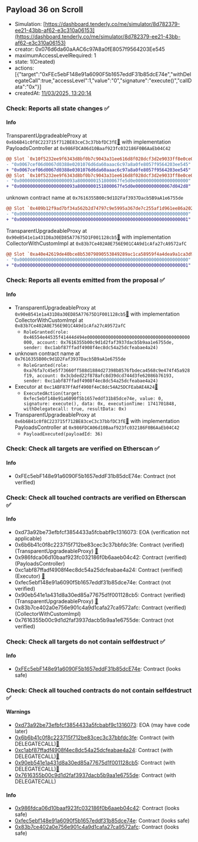 ## Payload 36 on Scroll

- Simulation: [https://dashboard.tenderly.co/me/simulator/8d782379-ee21-43bb-af62-e3c310a06153](https://dashboard.tenderly.co/me/simulator/8d782379-ee21-43bb-af62-e3c310a06153)
- creator: 0x076d6da60aAAC6c97A8a0fE8057f9564203Ee545
- maximumAccessLevelRequired: 1
- state: 1(Created)
- actions: [{"target":"0xFEc5ebF148e91a6090F5b1657eddF31b85dcE74e","withDelegateCall":true,"accessLevel":1,"value":"0","signature":"execute()","callData":"0x"}]
- createdAt: [11/03/2025, 13:20:14](https://scrollscan.com/tx/0xffbe8ac48c37a512224951692f9d11c0029fcb5515996e2a376d9c5e59f177d7)

### Check: Reports all state changes :white_check_mark:

#### Info


TransparentUpgradeableProxy at `0x6b6B41c0f8C223715f712BE83ceC3c37bbfDC3fE`[:ghost:](https://github.com/bgd-labs/aave-address-book "GovernanceV3Scroll.PAYLOADS_CONTROLLER") with implementation PayloadsController at `0x986FDCA06d10Baaf923fc032186F0B6AaEb04C42`
```diff
@@ Slot `0x10f5232ee9f6343d8bf0b7c9043a31ee616d8f028dcf3d2e9033ff8e0ce0ef0f` @@
- "0x0067cef06d0067d0388e0201076d6da60aaac6c97a8a0fe8057f9564203ee545"
+ "0x0067cef06d0067d0388e0301076d6da60aaac6c97a8a0fe8057f9564203ee545"
@@ Slot `0x10f5232ee9f6343d8bf0b7c9043a31ee616d8f028dcf3d2e9033ff8e0ce0ef10` @@
- "0x000000000000000000093a8000000151800067fe5d0e00000000000000000000"
+ "0x000000000000000000093a8000000151800067fe5d0e00000000000067d042d8"
```

unknown contract name at `0x7616355B00c9d1D2Faf3937Dacb5B9aA1e6755de`
```diff
@@ Slot `0x409b12f9ad7bf34a562b2d74797c9e5995a367de7c255af1d961ee86a2023167` @@
- "0x0000000000000000000000000000000000000000000000000000000000000000"
+ "0x0000000000000000000000000000000000000000000000000000000000000001"
```

TransparentUpgradeableProxy at `0x90eB541e1a431D8a30ED85A77675D1F001128cb5`[:ghost:](https://github.com/bgd-labs/aave-address-book "AaveV3Scroll.COLLECTOR") with implementation CollectorWithCustomImpl at `0x83b7Ce402A0E756E901C4A9d1cAfa27cA9572afC`
```diff
@@ Slot `0xa40e42619de40bce8b53079890553849289ac1ca58959f4a4dea9a1ca3d9bf95` @@
- "0x0000000000000000000000000000000000000000000000000000000000000000"
+ "0x0000000000000000000000000000000000000000000000000000000000000001"
```


### Check: Reports all events emitted from the proposal :white_check_mark:

#### Info

- TransparentUpgradeableProxy at `0x90eB541e1a431D8a30ED85A77675D1F001128cb5`[:ghost:](https://github.com/bgd-labs/aave-address-book "AaveV3Scroll.COLLECTOR") with implementation CollectorWithCustomImpl at `0x83b7Ce402A0E756E901C4A9d1cAfa27cA9572afC`
  - `RoleGranted(role: 0x46554e44535f41444d494e000000000000000000000000000000000000000000, account: 0x7616355b00c9d1d2faf3937dacb5b9aa1e6755de, sender: 0xc1abf87ffadf4908f4ec8dc54a25dcfeabae4a24)`
- unknown contract name at `0x7616355B00c9d1D2Faf3937Dacb5B9aA1e6755de`
  - `RoleGranted(role: 0xa76fa7c45e5f73660ff588d1884d27398b8576fbdeca4568c9e474f45a928f19, account: 0x3cbded22f878afc8d39dcd744d3fe62086b76193, sender: 0xc1abf87ffadf4908f4ec8dc54a25dcfeabae4a24)`
- Executor at `0xc1ABF87FfAdf4908f4eC8dc54A25DCFEabAE4A24`[:ghost:](https://github.com/bgd-labs/aave-address-book "AaveV3Scroll.ACL_ADMIN, GovernanceV3Scroll.EXECUTOR_LVL_1")
  - `ExecutedAction(target: 0xfec5ebf148e91a6090f5b1657eddf31b85dce74e, value: 0, signature: execute(), data: 0x, executionTime: 1741701848, withDelegatecall: true, resultData: 0x)`
- TransparentUpgradeableProxy at `0x6b6B41c0f8C223715f712BE83ceC3c37bbfDC3fE`[:ghost:](https://github.com/bgd-labs/aave-address-book "GovernanceV3Scroll.PAYLOADS_CONTROLLER") with implementation PayloadsController at `0x986FDCA06d10Baaf923fc032186F0B6AaEb04C42`
  - `PayloadExecuted(payloadId: 36)`

### Check: Check all targets are verified on Etherscan :white_check_mark:

#### Info

- 0xFEc5ebF148e91a6090F5b1657eddF31b85dcE74e: Contract (not verified) 

### Check: Check all touched contracts are verified on Etherscan :white_check_mark:

#### Info

- 0xd73a92be73efbfcf3854433a5fcbabf9c1316073: EOA (verification not applicable)
- 0x6b6b41c0f8c223715f712be83cec3c37bbfdc3fe: Contract (verified) (TransparentUpgradeableProxy) [:ghost:](https://github.com/bgd-labs/aave-address-book "GovernanceV3Scroll.PAYLOADS_CONTROLLER")
- 0x986fdca06d10baaf923fc032186f0b6aaeb04c42: Contract (verified) (PayloadsController) 
- 0xc1abf87ffadf4908f4ec8dc54a25dcfeabae4a24: Contract (verified) (Executor) [:ghost:](https://github.com/bgd-labs/aave-address-book "AaveV3Scroll.ACL_ADMIN, GovernanceV3Scroll.EXECUTOR_LVL_1")
- 0xfec5ebf148e91a6090f5b1657eddf31b85dce74e: Contract (not verified) 
- 0x90eb541e1a431d8a30ed85a77675d1f001128cb5: Contract (verified) (TransparentUpgradeableProxy) [:ghost:](https://github.com/bgd-labs/aave-address-book "AaveV3Scroll.COLLECTOR")
- 0x83b7ce402a0e756e901c4a9d1cafa27ca9572afc: Contract (verified) (CollectorWithCustomImpl) 
- 0x7616355b00c9d1d2faf3937dacb5b9aa1e6755de: Contract (not verified) 

### Check: Check all targets do not contain selfdestruct :white_check_mark:

#### Info

- [0xFEc5ebF148e91a6090F5b1657eddF31b85dcE74e](https://scrollscan.com/address/0xFEc5ebF148e91a6090F5b1657eddF31b85dcE74e): Contract (looks safe)

### Check: Check all touched contracts do not contain selfdestruct :white_check_mark:

#### Warnings

- [0xd73a92be73efbfcf3854433a5fcbabf9c1316073](https://scrollscan.com/address/0xd73a92be73efbfcf3854433a5fcbabf9c1316073): EOA (may have code later)
- [0x6b6b41c0f8c223715f712be83cec3c37bbfdc3fe](https://scrollscan.com/address/0x6b6b41c0f8c223715f712be83cec3c37bbfdc3fe): Contract (with DELEGATECALL)[:ghost:](https://github.com/bgd-labs/aave-address-book "GovernanceV3Scroll.PAYLOADS_CONTROLLER")
- [0xc1abf87ffadf4908f4ec8dc54a25dcfeabae4a24](https://scrollscan.com/address/0xc1abf87ffadf4908f4ec8dc54a25dcfeabae4a24): Contract (with DELEGATECALL)[:ghost:](https://github.com/bgd-labs/aave-address-book "AaveV3Scroll.ACL_ADMIN, GovernanceV3Scroll.EXECUTOR_LVL_1")
- [0x90eb541e1a431d8a30ed85a77675d1f001128cb5](https://scrollscan.com/address/0x90eb541e1a431d8a30ed85a77675d1f001128cb5): Contract (with DELEGATECALL)[:ghost:](https://github.com/bgd-labs/aave-address-book "AaveV3Scroll.COLLECTOR")
- [0x7616355b00c9d1d2faf3937dacb5b9aa1e6755de](https://scrollscan.com/address/0x7616355b00c9d1d2faf3937dacb5b9aa1e6755de): Contract (with DELEGATECALL)

#### Info

- [0x986fdca06d10baaf923fc032186f0b6aaeb04c42](https://scrollscan.com/address/0x986fdca06d10baaf923fc032186f0b6aaeb04c42): Contract (looks safe)
- [0xfec5ebf148e91a6090f5b1657eddf31b85dce74e](https://scrollscan.com/address/0xfec5ebf148e91a6090f5b1657eddf31b85dce74e): Contract (looks safe)
- [0x83b7ce402a0e756e901c4a9d1cafa27ca9572afc](https://scrollscan.com/address/0x83b7ce402a0e756e901c4a9d1cafa27ca9572afc): Contract (looks safe)

